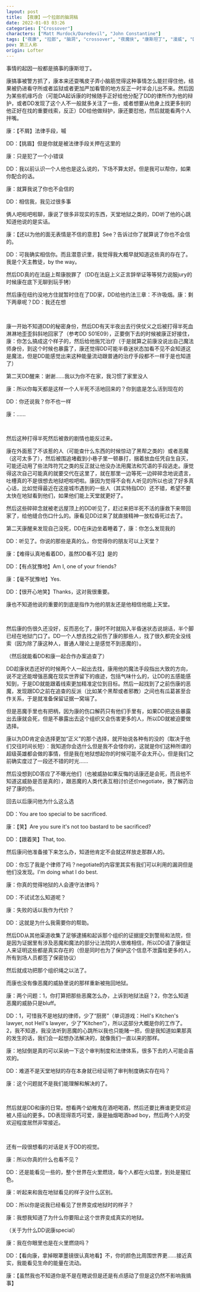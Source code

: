 ```yaml
---
layout: post
title: 【夜康】一个拉郎的脑洞稿
date: 2022-01-03 03:26
categories: ["Crossover"]
characters: ["Matt Murdock/Daredevil", "John Constantine"]
tags: ["夜康", "拉郎", "脑洞", "crossover", "夜魔侠", "康斯坦丁", "漫威", "DC"]
pov: 第三人称
origin: Lofter
---
```


事情的起因一般都是搞事的康斯坦丁。

康搞事被警方抓了，康本来还耍嘴皮子弄小脑筋觉得这种事情怎么能拦得住他，结果被扔进看守所或者监狱或者更加严加看管的地方反正一时半会儿出不来。然后因为某些机缘巧合（可能DA起诉康的时候随手正好给他分配了DD的律所作为他的辩护，或者DD发现了这个人不一般就多关注了一些，或者想要从他身上找更多别的他正好在找的重要线索，反正）DD给他做辩护，康还要怼他，然后就能看两个人拌嘴。

康：【不屑】法律手段，嘁

DD：【挑眉】但是你就是被法律手段关押在这里的

康：只是犯了一个小错误

DD：我以前认识一个人他也是这么说的，下场不算太好。但是我可以帮你，如果你配合的话。

康：就算我说了你也不会信的

DD：相信我，我见过很多事

俩人吧啦吧啦聊，康说了很多非现实的东西，天堂地狱之类的，DD听了他的心跳知道他说的是实话。

康：【还以为他的面无表情是不信的意思】See？告诉过你了就算说了你也不会信的。

DD：可我确实相信你。而且潜意识里，我觉得我大概早就知道这些真的存在了。我是个天主教徒，by the way。

然后DD真的在法庭上帮康脱罪了（DD在法庭上义正言辞举证等等努力说服jury的时候康在底下无聊到玩手铐）

然后康在纽约没地方住就暂时住在了DD家，DD给他约法三章：不许吸烟。康：剩下两章呢？DD：我还在想

<br>

康一开始不知道DD的秘密身份，然后DD有天半夜出去行侠仗义之后被打得半死血淋淋地歪歪斜斜地回家了（参考DD S01E09），正要倒下去的时候被康正好接住，康：你怎么搞成这个样子的，然后给他施咒治疗（于是就算之前康没说出自己魔法师身份，到这个时候也暴露了，康还觉得DD可能半昏迷状态加看不见不会知道这是魔法，但是DD能感觉出来这种能量流动跟普通的治疗手段都不一样于是也知道了）

第二天DD醒来：谢谢……我以为你不在家，我习惯了家里没人

康：所以你每天都是这样一个人半死不活地回来的？你到底是怎么活到现在的

DD：你还说我？你不也一样

康：……

<br>

然后这种打得半死然后被救的剧情也能反过来。

康在外面惹了不该惹的人（可能查什么东西的时候惊动了黑帮之类的）或者恶魔（这可太多了），然后被围追堵截到小巷子里一顿暴打，捆着放血任凭自生自灭，可能还动用了些法阵符咒之类的反正就让他没办法用魔法和咒语的手段逃走。康觉得这次自己可能真的就要交代在这里了，就在那里一边等死一边碎碎念地说遗言，吐槽真的不是很想去地狱吧啦吧啦。康因为觉得不会有人听见的所以也说了好多真心话，比如觉得最近在这座城市遇到的一些人（其实特指DD）还不错，希望不要太快在地狱看到他们，如果他们能上天堂就更好了。

然后这些碎碎念就被老远屋顶上的DD听见了，赶过来把半死不活的康救下来带回家了，给他缝合伤口什么的。康看见DD过来了就直接精神一放松昏死过去了。

第二天康醒来发现自己没死，DD在床边坐着睡着了，康：你怎么发现我的

DD：听见了。你说的那些是真的么，你觉得你的朋友可以上天堂？

康：【难得认真地看着DD，虽然DD看不见】是的

DD：【有点犹豫地】Am I, one of your friends?

康：【毫不犹豫地】Yes.

DD：【很开心地笑】Thanks，这对我很重要。

康也不知道他说的重要的到底是指作为他的朋友还是他相信他能上天堂。

<br>

然后康的伤很久还没好，反而恶化了，康时不时就陷入半昏迷状态说胡话，半个脚已经在地狱门口了。DD一个人想去找之前伤了康的那些人，找了很久都完全没线索（因为除了康这种人，普通人理论上是感觉不到恶魔的）。

（然后就能看DD和康一起合作办案追查了）

DD趁康状态还好的时候两个人一起出去找，康用他的魔法手段指出大致的方向，说不定还能增强恶魔在现实世界留下的痕迹，包括气味什么的，让DD的五感能感知到，于是DD就能跟着线索更加精准定位到目标。然后一起找到了之前伤康的恶魔，发现跟DD之前在追查的反派（比如某个黑帮或者邪教）之间也有瓜葛甚至合作关系，于是就准备保留证据一窝端了。

但是恶魔手里也有把柄，因为康的伤口解药只有他们手里有，如果DD把这些暴露出去康就会死，但是不暴露出去这个组织又会伤害更多的人，所以DD就被迫要做选择。

康以为DD肯定会选择更加“正义”的那个选择，就开始说各种有的没的（取决于他们交往时间长短）：我知道你会选什么但是我不会怪你的，这就是你们这种所谓的超级英雄都会做的事情，但是我在地狱想起你的时候可能不会太开心，但是我们之前确实度过了一段还不错的时光……

然后没想到DD答应了不曝光他们（也被威胁如果反悔的话康还是会死，而且他不知道这威胁是否是真的），跟恶魔的人类代表互相讨价还价negotiate，换了解药治好了康的伤。

回去以后康问他为什么这么选

DD：You are too special to be sacrificed.

康：【笑】Are you sure it's not too bastard to be sacrificed?

DD：【跟着笑】That, too.

然后康问他准备接下来怎么办，知道他肯定不会就这样放走那群人的。

DD：你忘了我是个律师了吗？negotiate的内容里其实有我们可以利用的漏洞但是他们没发现。I'm doing what I do best.

康：你真的觉得地狱的人会遵守法律吗？

DD：不试试怎么知道呢？

康：失败的话以我作为代价？

DD：这就是为什么我需要你的帮助。

然后DD从其他渠道收集了足够逮捕和起诉那个组织的证据提交到警局和法院，但是因为证据里有涉及恶魔和魔法的部分让法院的人很难相信，所以DD请了康做证人来证明这些都是真实存在的（但是同时也为了保护这个信息不泄露给更多的人，所有到场人员都签了保密协议）

然后就成功把那个组织绳之以法了。

而康也没有像恶魔的威胁里说的那样重新被拖回地狱。

康：两个问题：1，你打算把那些恶魔怎么办，上诉到地狱法庭？2，你怎么知道恶魔的威胁只是bluff。

DD：1，可惜我不是地狱的律师，少了“厨房”（单词游戏：Hell's Kitchen's lawyer, not Hell's lawyer，少了“Kitchen”），所以这部分大概是你的工作了。2，我不知道，我没法听到恶魔的心跳所以我也只能赌一把，但是我知道如果那真的发生的话，我们会一起想办法解决的，就像我们一直以来的那样。

康：地狱倒是真的可以采纳一下这个审判制度和法律体系，很多下去的人可能会喜欢的。

DD：难道不是天堂地狱的存在本身就已经证明了审判制度确实存在吗？

康：这个问题就不是我们能理解和解决的了。

<br>

然后就是DD和康的日常。想看两个幼稚鬼在酒吧喝酒，然后还要比赛谁更受欢迎被人搭讪的更多。DD表现得乖巧可爱，康是抽烟喝酒bad boy，然后两个人的受欢迎程度居然非常接近。

<br>

还有一段很想看的对话是关于DD的视觉。

康：所以你真的什么也看不见？

DD：还是能看见一些的，整个世界在火里燃烧，每个人都在火焰里，到处是猩红色。

康：听起来和我在地狱看见的样子没什么区别。

DD：所以你是说我已经看见了世界变成地狱时的样子？

康：我想我知道了为什么你要阻止这个世界变成真实的地狱。

（关于为什么DD说康special）

康：我在你眼里也是在火里燃烧吗？

DD：【看向康，拿掉眼罩墨镜很认真地看】不，你的颜色比周围世界更……接近真实，我能看见生命的能量在流动。

康：【虽然我也不知道你是不是在瞎说但是还是有点感动了但是这仍然不影响我搞事】
